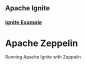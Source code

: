 
## Apache Ignite
### [Ignite Example](Ignite.md)

# Apache Zeppelin
Running Apache Ignite with Zeppelin []()

